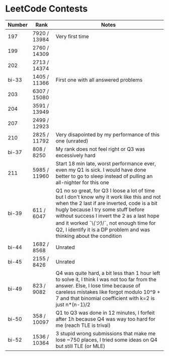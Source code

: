 #  LeetCode Contests
|Number|Rank|Notes|
|-|-|-|
|197|7920 / 13984|Very first time|
|199|2760 / 14309||
|202|2713 / 14374||
|bi-33|1405 / 11366|First one with all answered problems|
|203|6307 / 15080||
|204|3591 / 13949||
|207|2499 / 12923||
|210|2825 / 11792|Very disapointed by my performance of this one (unrated)|
|bi-37|808 / 8250|My rank does not feel right or Q3 was excessively hard|
|211|5985 / 11960|Start 18 min late, worst performance ever, even my Q1 is sick. I would have done better to go to sleep instead of pulling an all-nighter for this one|
|bi-39|611 / 6047|Q1 no so great, for Q3 I loose a lot of time but I don't know why it work like this and not when the 2 last if are inverted, code is a bit hugly because I try some stuff before without success I invert the 2 as a last hope and it worked ¯\\_(ツ)_/¯, not enough time for Q2, I identify it is a DP problem and was thinking about the condition|
|bi-44|1682 / 8568|Unrated|
|bi-45|2155 / 8426|Unrated|
|bi-49|823 / 9082|Q4 was quite hard, a bit less than 1 hour left to solve it, I think I was not too far from the answer. Else, I lose time because of careless mistakes like forgot modulo 10^9 + 7 and that binomial coefficient with k=2 is just n*(n-1)/2|
|bi-50|358 / 10097|Q1 to Q3 was done in 12 minutes, I forfeit after 1h because Q4 was way too hard for me (reach TLE is trival)|
|bi-52|1536 / 10364|3 stupid wrong submissions that make me lose ~750 places, I tried some ideas on Q4 but still TLE (or MLE)|